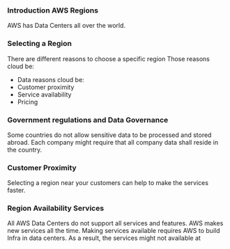 
### Introduction AWS Regions

AWS has Data Centers all over the world.

### Selecting a Region

There are different reasons to choose a specific region
Those reasons cloud be: 
- Data reasons cloud be: 
- Customer proximity
- Service availability
- Pricing

### Government regulations and Data Governance

Some countries do not allow sensitive data to be processed and stored abroad.
Each company might require that all company data shall reside in the country.

### Customer Proximity

Selecting a region near your customers can help to make the services faster.

### Region Availability Services

All AWS Data Centers do not support all services and features.
AWS makes new services all the time.
Making services available requires AWS to build Infra in data centers.
As a result, the services might not available at 